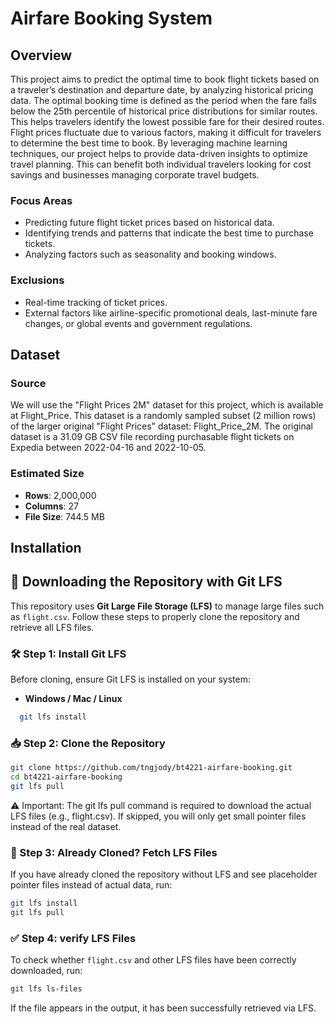 # Airfare Booking System

## Overview
This project aims to predict the optimal time to book flight tickets based on a traveler’s destination and departure date, by analyzing historical pricing data. The optimal booking time is defined as the period when the fare falls below the 25th percentile of historical price distributions for similar routes. This helps travelers identify the lowest possible fare for their desired routes. Flight prices fluctuate due to various factors, making it difficult for travelers to determine the best time to book. By leveraging machine learning techniques, our project helps to provide data-driven insights to optimize travel planning. This can benefit both individual travelers looking for cost savings and businesses managing corporate travel budgets.

### Focus Areas
- Predicting future flight ticket prices based on historical data.
- Identifying trends and patterns that indicate the best time to purchase tickets.
- Analyzing factors such as seasonality and booking windows.

### Exclusions
- Real-time tracking of ticket prices.
- External factors like airline-specific promotional deals, last-minute fare changes, or global events and government regulations.

## Dataset
### Source
We will use the "Flight Prices 2M" dataset for this project, which is available at Flight_Price. This dataset is a randomly sampled subset (2 million rows) of the larger original "Flight Prices" dataset: Flight_Price_2M. The original dataset is a 31.09 GB CSV file recording purchasable flight tickets on Expedia between 2022-04-16 and 2022-10-05.

### Estimated Size
- **Rows**: 2,000,000
- **Columns**: 27
- **File Size**: 744.5 MB

## Installation
## 📂 Downloading the Repository with Git LFS
This repository uses **Git Large File Storage (LFS)** to manage large files such as `flight.csv`. Follow these steps to properly clone the repository and retrieve all LFS files.

### 🛠 Step 1: Install Git LFS
Before cloning, ensure Git LFS is installed on your system:

- **Windows / Mac / Linux**  
```sh 
  git lfs install
```

### 📥 Step 2: Clone the Repository
```sh 
git clone https://github.com/tngjody/bt4221-airfare-booking.git
cd bt4221-airfare-booking
git lfs pull
```

⚠ Important: The git lfs pull command is required to download the actual LFS files (e.g., flight.csv).
If skipped, you will only get small pointer files instead of the real dataset.

### 🔄 Step 3: Already Cloned? Fetch LFS Files
If you have already cloned the repository without LFS and see placeholder pointer files instead of actual data, run:
```sh
git lfs install
git lfs pull
```

### ✅ Step 4: verify LFS Files
To check whether `flight.csv` and other LFS files have been correctly downloaded, run:
```sh
git lfs ls-files
```
If the file appears in the output, it has been successfully retrieved via LFS.




